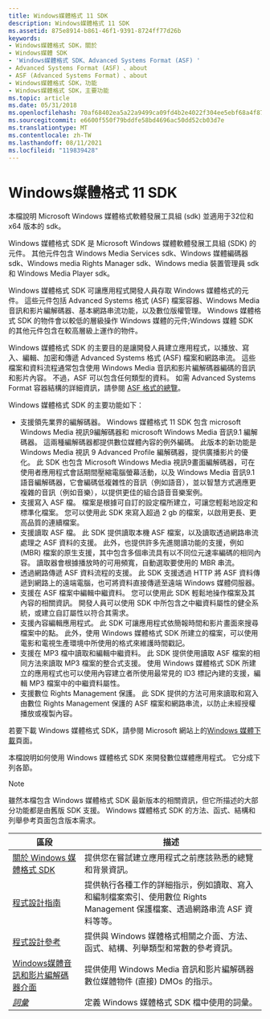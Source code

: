 ```yaml
---
title: Windows媒體格式 11 SDK
description: Windows媒體格式 11 SDK
ms.assetid: 875e8914-b861-46f1-9391-8724ff77d26b
keywords:
- Windows媒體格式 SDK，關於
- Windows媒體 SDK
- 'Windows媒體格式 SDK、Advanced Systems Format (ASF) '
- Advanced Systems Format (ASF) 、about
- ASF (Advanced Systems Format) 、about
- Windows媒體格式 SDK，功能
- Windows媒體格式 SDK，主要功能
ms.topic: article
ms.date: 05/31/2018
ms.openlocfilehash: 70af68402ea5a22a9499ca09fd4b2e4022f304ee5ebf68a4f877a978ad168e4f
ms.sourcegitcommit: e6600f550f79bddfe58bd4696ac50dd52cb03d7e
ms.translationtype: MT
ms.contentlocale: zh-TW
ms.lasthandoff: 08/11/2021
ms.locfileid: "119839428"
---
```

# <a name="windows-media-format-11-sdk"></a>Windows媒體格式 11 SDK

本檔說明 Microsoft Windows 媒體格式軟體發展工具組 (sdk) 並適用于32位和 x64 版本的 sdk。

Windows 媒體格式 SDK 是 Microsoft Windows 媒體軟體發展工具組 (SDK) 的元件。 其他元件包含 Windows Media Services sdk、Windows 媒體編碼器 sdk、Windows media Rights Manager sdk、Windows media 裝置管理員 sdk 和 Windows Media Player sdk。

Windows 媒體格式 SDK 可讓應用程式開發人員存取 Windows 媒體格式的元件。 這些元件包括 Advanced Systems 格式 (ASF) 檔案容器、Windows Media 音訊和影片編解碼器、基本網路串流功能，以及數位版權管理。 Windows 媒體格式 SDK 的物件會以較低的層級操作 Windows 媒體的元件;Windows 媒體 SDK 的其他元件包含在較高層級上運作的物件。

Windows 媒體格式 SDK 的主要目的是讓開發人員建立應用程式，以播放、寫入、編輯、加密和傳遞 Advanced Systems 格式 (ASF) 檔案和網路串流。 這些檔案和資料流程通常包含使用 Windows Media 音訊和影片編解碼器編碼的音訊和影片內容。 不過，ASF 可以包含任何類型的資料。 如需 Advanced Systems Format 容器結構的詳細資訊，請參閱 [ASF 格式的總覽](overview-of-the-asf-format.md)。

Windows 媒體格式 SDK 的主要功能如下：

-   支援領先業界的編解碼器。 Windows 媒體格式 11 SDK 包含 microsoft Windows Media 視訊9編解碼器和 microsoft Windows Media 音訊9.1 編解碼器。 這兩種編解碼器都提供數位媒體內容的例外編碼。 此版本的新功能是 Windows Media 視訊 9 Advanced Profile 編解碼器，提供廣播影片的優化。 此 SDK 也包含 Microsoft Windows Media 視訊9畫面編解碼器，可在使用者應用程式會話期間壓縮電腦螢幕活動，以及 Windows Media 音訊9.1 語音編解碼器，它會編碼低複雜性的音訊（例如語音），並以智慧方式適應更複雜的音訊（例如音樂），以提供更佳的組合語音音樂案例。
-   支援寫入 ASF 檔。 檔案是根據可自訂的設定檔所建立，可讓您輕鬆地設定和標準化檔案。 您可以使用此 SDK 來寫入超過 2 gb 的檔案，以啟用更長、更高品質的連續檔案。
-   支援讀取 ASF 檔。 此 SDK 提供讀取本機 ASF 檔案，以及讀取透過網路串流處理之 ASF 資料的支援。 此外，也提供許多先進閱讀功能的支援，例如 (MBR) 檔案的原生支援，其中包含多個串流具有以不同位元速率編碼的相同內容。 讀取器會根據播放時的可用頻寬，自動選取要使用的 MBR 串流。
-   透過網路傳遞 ASF 資料流程的支援。 此 SDK 支援透過 HTTP 將 ASF 資料傳遞到網路上的遠端電腦，也可將資料直接傳遞至遠端 Windows 媒體伺服器。
-   支援在 ASF 檔案中編輯中繼資料。 您可以使用此 SDK 輕鬆地操作檔案及其內容的相關資訊。 開發人員可以使用 SDK 中所包含之中繼資料屬性的健全系統，或建立自訂屬性以符合其需求。
-   支援內容編輯應用程式。 此 SDK 可讓應用程式依簡報時間和影片畫面來搜尋檔案中的點。 此外，使用 Windows 媒體格式 SDK 所建立的檔案，可以使用電影和電視生產環境中所使用的格式來維護時間戳記。
-   支援在 MP3 檔中讀取和編輯中繼資料。 此 SDK 提供使用讀取 ASF 檔案的相同方法來讀取 MP3 檔案的整合式支援。 使用 Windows 媒體格式 SDK 所建立的應用程式也可以使用內容建立者所使用最常見的 ID3 標記內建的支援，編輯 MP3 檔案中的中繼資料屬性。
-   支援數位 Rights Management 保護。 此 SDK 提供的方法可用來讀取和寫入由數位 Rights Management 保護的 ASF 檔案和網路串流，以防止未經授權播放或複製內容。

若要下載 Windows 媒體格式 SDK，請參閱 Microsoft 網站上的[Windows 媒體下載](https://msdn.microsoft.com/windows/desktop/aa904949)頁面。

本檔說明如何使用 Windows 媒體格式 SDK 來開發數位媒體應用程式。 它分成下列各節。

> [!Note]  
> 雖然本檔包含 Windows 媒體格式 SDK 最新版本的相關資訊，但它所描述的大部分功能都是由舊版 SDK 支援。 Windows 媒體格式 SDK 的方法、函式、結構和列舉參考頁面包含版本需求。

 



| 區段                                                                                                          | 描述                                                                                                                                                                                              |
|------------------------------------------------------------------------------------------------------------------|----------------------------------------------------------------------------------------------------------------------------------------------------------------------------------------------------------|
| [關於 Windows 媒體格式 SDK](about-the-windows-media-format-sdk.md)                                     | 提供您在嘗試建立應用程式之前應該熟悉的總覽和背景資訊。                                                                                  |
| [程式設計指南](programming-guide.md)                                                                       | 提供執行各種工作的詳細指示，例如讀取、寫入和編制檔案索引、使用數位 Rights Management 保護檔案、透過網路串流 ASF 資料等等。 |
| [程式設計參考](programming-reference.md)                                                               | 提供與 Windows 媒體格式相關之介面、方法、函式、結構、列舉類型和常數的參考資訊。                                                     |
| [Windows媒體音訊和影片編解碼器介面](windows-media-audio-and-video-codec-interfaces--deprecated.md) | 提供使用 Windows Media 音訊和影片編解碼器數位媒體物件 (直接) DMOs 的指示。                                                                                           |
| [*詞彙*](wmformat-glossary.md)                                                                              | 定義 Windows 媒體格式 SDK 檔中使用的詞彙。                                                                                                                                    |



 

 

 




